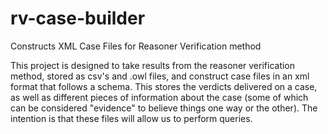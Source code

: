 # rv-case-builder
Constructs XML Case Files for Reasoner Verification method

This project is designed to take results from the reasoner verification method, stored as csv's and .owl files, and 
construct case files in an xml format that follows a schema. This stores the verdicts delivered on
a case, as well as different pieces of information about the case (some of which can be considered
"evidence" to believe things one way or the other). The intention is that these files will allow us to
perform queries.
